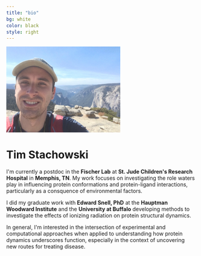 ```yaml
---
title: "bio"
bg: white
color: black
style: right
---
```



<img src="img/IMG_0988.JPG" width="60%">


# Tim Stachowski

I'm currently a postdoc in the **Fischer Lab** at **St. Jude Children's Research Hospital**
in **Memphis, TN**. My work focuses on investigating the role waters play in influencing protein conformations and protein-ligand interactions, particularly as a consquence of environmental factors. <br> 

I did my graduate work with **Edward Snell, PhD** at the **Hauptman Woodward Institute** and the **University at Buffalo** developing methods to investigate the effects of ionizing radiation on protein structural dynamics. <br> 

In general, I'm interested in the intersection of experimental and computational approaches when applied to understanding how protein dynamics underscores function, especially in the context of uncovering new routes for treating disease. 

 

